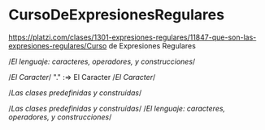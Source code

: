 # CursoDeExpresionesRegulares
https://platzi.com/clases/1301-expresiones-regulares/11847-que-son-las-expresiones-regulares/Curso de Expresiones Regulares

/*El lenguaje: caracteres, operadores, y construcciones*/

  /*El Caracter*/
    "." :=> El Caracter
  /*El Caracter*/

  /*Las clases predefinidas y construídas*/
  
  /*Las clases predefinidas y construídas*/
/*El lenguaje: caracteres, operadores, y construcciones*/
